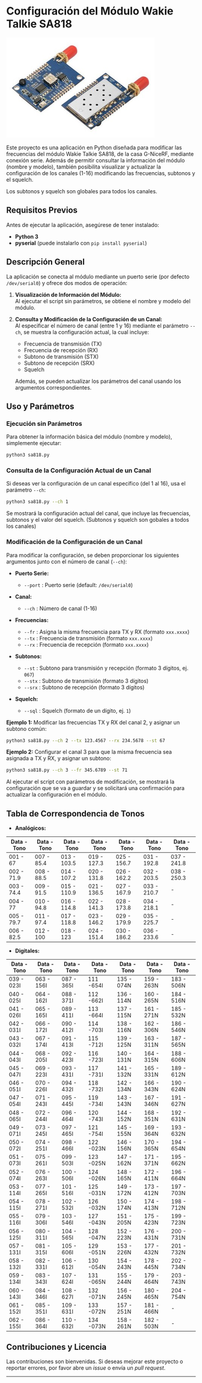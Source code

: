 # Configuración del Módulo Wakie Talkie SA818

![Imagen del Módulo](https://github.com/DonJaume/sa818/blob/main/sa818.jpg?raw=true)

Este proyecto es una aplicación en Python diseñada para modificar las frecuencias del módulo Wakie Talkie SA818, de la casa G-NiceRF, mediante conexión serie. Además de permitir consultar la información del módulo (nombre y modelo), también posibilita visualizar y actualizar la configuración de los canales (1-16) modificando las frecuencias, subtonos y el squelch.

Los subtonos y squelch son globales para todos los canales.

## Requisitos Previos

Antes de ejecutar la aplicación, asegúrese de tener instalado:
- **Python 3**
- **pyserial** (puede instalarlo con `pip install pyserial`)


## Descripción General

La aplicación se conecta al módulo mediante un puerto serie (por defecto `/dev/serial0`) y ofrece dos modos de operación:

1. **Visualización de Información del Módulo:**  
   Al ejecutar el script sin parámetros, se obtiene el nombre y modelo del módulo.

2. **Consulta y Modificación de la Configuración de un Canal:**  
   Al especificar el número de canal (entre 1 y 16) mediante el parámetro `--ch`, se muestra la configuración actual, la cual incluye:
   - Frecuencia de transmisión (TX)
   - Frecuencia de recepción (RX)
   - Subtono de transmisión (STX)
   - Subtono de recepción (SRX)
   - Squelch

   Además, se pueden actualizar los parámetros del canal usando los argumentos correspondientes.

## Uso y Parámetros

### Ejecución sin Parámetros

Para obtener la información básica del módulo (nombre y modelo), simplemente ejecutar:

```bash
python3 sa818.py
```

### Consulta de la Configuración Actual de un Canal

Si deseas ver la configuración de un canal específico (del 1 al 16), usa el parámetro `--ch`:

```bash
python3 sa818.py --ch 1
```

Se mostrará la configuración actual del canal, que incluye las frecuencias, subtonos y el valor del squelch. (Subtonos y squelch son gobales a todos los canales)

### Modificación de la Configuración de un Canal

Para modificar la configuración, se deben proporcionar los siguientes argumentos junto con el número de canal (`--ch`):

- **Puerto Serie:**
  - `--port` : Puerto serie (default: `/dev/serial0`)
  
- **Canal:**
  - `--ch`   : Número de canal (1-16)
  
- **Frecuencias:**
  - `--fr`   : Asigna la misma frecuencia para TX y RX (formato `xxx.xxxx`)
  - `--tx`   : Frecuencia de transmisión (formato `xxx.xxxx`)
  - `--rx`   : Frecuencia de recepción (formato `xxx.xxxx`)
    
- **Subtonos:**
  - `--st`   : Subtono para transmisión y recepción (formato 3 dígitos, ej. `067`)
  - `--stx`  : Subtono de transmisión (formato 3 dígitos)
  - `--srx`  : Subtono de recepción (formato 3 dígitos)
  
- **Squelch:**
  - `--sql`  : Squelch (formato de un dígito, ej. `1`)

**Ejemplo 1:** Modificar las frecuencias TX y RX del canal 2, y asignar un subtono común:

```bash
python3 sa818.py --ch 2 --tx 123.4567 --rx 234.5678 --st 67
```

**Ejemplo 2:** Configurar el canal 3 para que la misma frecuencia sea asignada a TX y RX, y asignar un subtono:

```bash
python3 sa818.py --ch 3 --fr 345.6789 --st 71
```

Al ejecutar el script con parámetros de modificación, se mostrará la configuración que se va a guardar y se solicitará una confirmación para actualizar la configuración en el módulo.

## Tabla de Correspondencia de Tonos

- **Analógicos:**

|Data - Tono|Data - Tono|Data - Tono|Data - Tono|Data - Tono|Data - Tono|Data - Tono|
|----------|----------|-----------|-----------|-----------|-----------|-----------|
| 001 - 67   | 007 - 85.4 | 013 - 103.5 | 019 - 127.3 | 025 - 156.7 | 031 - 192.8 | 037 - 241.8 |
| 002 - 71.9 | 008 - 88.5 | 014 - 107.2 | 020 - 131.8 | 026 - 162.2 | 032 - 203.5 | 038 - 250.3 |
| 003 - 74.4 | 009 - 91.5 | 015 - 110.9 | 021 - 136.5 | 027 - 167.9 | 033 - 210.7 |     -       |
| 004 - 77   | 010 - 94.8 | 016 - 114.8 | 022 - 141.3 | 028 - 173.8 | 034 - 218.1 |     -       |
| 005 - 79.7 | 011 - 97.4 | 017 - 118.8 | 023 - 146.2 | 029 - 179.9 | 035 - 225.7 |     -       |
| 006 - 82.5 | 012 - 100  | 018 - 123   | 024 - 151.4 | 030 - 186.2 | 036 - 233.6 |     -       |


- **Digitales:**

|Data - Tono|Data - Tono|Data - Tono|Data - Tono|Data - Tono|Data - Tono|Data - Tono|
|----------|----------|----------|----------|----------|----------|----------|
| 039 - 023I | 063 - 156I | 087 - 365I | 111 -654I | 135 - 074N | 159 - 263N | 183 - 506N |
| 040 - 025I | 064 - 162I | 088 - 371I | 112 -662I | 136 - 114N | 160 - 265N | 184 - 516N |
| 041 - 026I | 065 - 165I | 089 - 411I | 113 -664I | 137 - 115N | 161 - 271N | 185 - 532N |
| 042 - 031I | 066 - 172I | 090 - 412I | 114 -703I | 138 - 116N | 162 - 306N | 186 - 546N |
| 043 - 032I | 067 - 174I | 091 - 413I | 115 -712I | 139 - 125N | 163 - 311N | 187 - 565N |
| 044 - 043I | 068 - 205I | 092 - 423I | 116 -723I | 140 - 131N | 164 - 315N | 188 - 606N |
| 045 - 047I | 069 - 223I | 093 - 431I | 117 -731I | 141 - 132N | 165 - 331N | 189 - 612N |
| 046 - 051I | 070 - 226I | 094 - 432I | 118 -732I | 142 - 134N | 166 - 343N | 190 - 624N |
| 047 - 054I | 071 - 243I | 095 - 445I | 119 -734I | 143 - 143N | 167 - 346N | 191 - 627N |
| 048 - 065I | 072 - 244I | 096 - 464I | 120 -743I | 144 - 152N | 168 - 351N | 192 - 631N |
| 049 - 071I | 073 - 245I | 097 - 465I | 121 -754I | 145 - 155N | 169 - 364N | 193 - 632N |
| 050 - 072I | 074 - 251I | 098 - 466I | 122 -023N | 146 - 156N | 170 - 365N | 194 - 654N |
| 051 - 073I | 075 - 261I | 099 - 503I | 123 -025N | 147 - 162N | 171 - 371N | 195 - 662N |
| 052 - 074I | 076 - 263I | 100 - 506I | 124 -026N | 148 - 165N | 172 - 411N | 196 - 664N |
| 053 - 114I | 077 - 265I | 101 - 516I | 125 -031N | 149 - 172N | 173 - 412N | 197 - 703N |
| 054 - 115I | 078 - 271I | 102 - 532I | 126 -032N | 150 - 174N | 174 - 413N | 198 - 712N |
| 055 - 116I | 079 - 306I | 103 - 546I | 127 -043N | 151 - 205N | 175 - 423N | 199 - 723N |
| 056 - 125I | 080 - 311I | 104 - 565I | 128 -047N | 152 - 223N | 176 - 431N | 200 - 731N |
| 057 - 131I | 081 - 315I | 105 - 606I | 129 -051N | 153 - 226N | 177 - 432N | 201 - 732N |
| 058 - 132I | 082 - 331I | 106 - 612I | 130 -054N | 154 - 243N | 178 - 445N | 202 - 734N |
| 059 - 134I | 083 - 343I | 107 - 624I | 131 -065N | 155 - 244N | 179 - 464N | 203 - 743N |
| 060 - 143I | 084 - 346I | 108 - 627I | 132 -071N | 156 - 245N | 180 - 465N | 204 - 754N |
| 061 - 152I | 085 - 351I | 109 - 631I | 133 -072N | 157 - 251N | 181 - 466N |     -      |
| 062 - 155I | 086 - 364I | 110 - 632I | 134 -073N | 158 - 261N | 182 - 503N |     -      |




## Contribuciones y Licencia

Las contribuciones son bienvenidas. Si deseas mejorar este proyecto o reportar errores, por favor abre un *issue* o envía un *pull request*.



---


